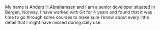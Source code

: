 My name is Anders H.Abrahamsen and I am a senior developer situated in Bergen, Norway. I have worked with Git for 4 years and found that it was time to go through some courses to make sure I know about every little detail that I might have missed during daily use.

